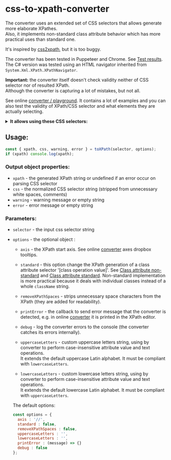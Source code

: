 # css-to-xpath-converter

The converter uses an extended set of CSS selectors that allows generate more elaborate XPathes.  
Also, it implements non-standard class attribute behavior which has more practical uses than standard one.

It's inspired by [css2xpath](https://github.com/css2xpath/css2xpath), but it is too buggy.

The converter has been tested in Puppeteer and Chrome. See [Test results](https://angezid.github.io/css-to-xpath-converter/css2xpath-tests.html).  
The C# version was tested using an HTML navigator inherited from `System.Xml.XPath.XPathNavigator`.

**Important:** the converter itself doesn't check validity neither of CSS selector nor of resulted XPath.  
Although the converter is capturing a lot of mistakes, but not all.

See online [converter / playground](https://angezid.github.io/css-to-xpath-converter). It contains a lot of examples and you can also test the validity of XPath/CSS selector and what elements they are actually selecting.

<details>
<summary><b>It allows using these CSS selectors:</b></summary>
<h3>Combinators</h3>


|   Selectors  |   Description                 |   Remark  |
|--------------|-------------------------------|-----------|
|   "+"        |   adjacent following sibling  |           |
|   ">"        |   child                       |           |
|   "~"        |   following siblings          |           |
|   "^"        |   first child                 |           |
|   "!"        |   ancestors or self           |           |
|   "!^"       |   last child                  |           |
|   "!+"       |   adjacent preceding sibling  |           |
|   "!>"       |   parent                      |           |
|   "!~"       |   preceding siblings          |           |

<h3>Attribute selectors</h3>

|   Selectors                |   Description                                   |   Remark     |
|----------------------------|-------------------------------------------------|--------------|
|   "="                      |   equals                                        |              |
|   "!="                     |   not equals                                    |              |
|   "^="                     |   starts with                                   |              |
|   "$="                     |   ends with                                     |              |
|   "*="                     |   contains within                               |              |
|   "~="                     |   contains exactly                              |              |
|   "\|="                    |   exactly or followed by a hyphen               |              |
|   [attr operator value i]  |   to perform case-insensitive value comparison  |   i or I     |

<h3>Pseudo-classes</h3>

|   Selectors              |   Description                                            |   Remark               |
|--------------------------|----------------------------------------------------------|------------------------|
|   ":any-link"            |  select `a` or `area` elements with attribute 'href'     |                        |
|   ":after(s)"            |  select elements that appear after specified element     |                        |
|   ":after-sibling(s)"    |  select siblings that appear after specified element     |                        |
|   ":before(s)"           |  select elements that appear before specified element    |                        |
|   ":before-sibling(s)"   |  select siblings that appear before specified element    |                        |
|   ":contains(t)"         |   select elements that have text contains string         |                        |
|   ":icontains(t)"        |   the same as `:contains()` but case-insensitive         |                        |
|   ":dir()"               |                                                          | not handle `auto` value |
|   ":disabled"            |                                                          |                        |
|   ":empty"               |   select empty elements                                  |                        |
|   ":enabled"             |                                                          |                        |
|   ":ends-with(t)"        |   select elements that have text ends with string        |                        |
|   ":iends-with(t)"       |   the same as `:ends-with()` but case-insensitive        |                        |
|   ":first"               |   select the first element                               |                        |
|   ":first(n)"            |    select the first `n` element                          |                        |
|   ":first-child"         |                                                          |                        |
|   ":first-of-type"       |                                                          |                        |
|   ":eq(n)"               |   select element equal to `n`                            | same as ":nth()"       |
|   ":nth(n)"              |   select element equal to `n`                            | same as ":eq()"        |
|   ":gt(n)"               |   select elements greater than `n`                       |                        |
|   ":lt(n)"               |   select elements lesser than `n`                        |                        |
|   ":has(s)"              |                                                          |                        |
|   ":has-ancestor(s)"     |                                                          |                        |
|   ":has-parent(s)"       |                                                          |                        |
|   ":has-sibling(s)"      |                                                          |                        |
|   ":is(s)"               |                                                          |                        |
|   ":matches(s)"          |                                                          |                        |
|   ":lang()"              |                                                          |                        |
|   ":last"                |   select the last element                                |                        |
|   ":last(n)"             |   select the last `n` element                            |                        |
|   ":last-child"          |                                                          |                        |
|   ":last-of-type"        |                                                          |                        |
|   ":limit(n)"            |   select specified number of elements                    |                        |
|   ":not(s)"              |                                                          |                        |
|   ":nth-child()"         |                                                          | supports `of` selector |
|   ":nth-last-child()"    |                                                          | supports `of` selector |
|   ":nth-of-type()"       |                                                          |                        |
|   ":nth-last-of-type()"  |                                                          |                        |
|   ":only-child"          |                                                          |                        |
|   ":only-of-type"        |                                                          |                        |
|   ":range(n, m)"         |   select elements from `n` to `m`                        |                        |
|   ":skip(n)"             |   skip elements lesser than `n`                          |                        |
|   ":skip-first"          |   skip the first element                                 |                        |
|   ":skip-first(n)"       |   skip the first `n` elements                            |                        |
|   ":skip-last"           |   skip the last element                                  |                        |
|   ":skip-last(n)"        |   skip the last `n` elements                             |                        |
|   ":starts-with(t)"      |   select elements that have text starts with string      |                        |
|   ":istarts-with(t)"     |   the same as `:starts-with()` but case-insensitive      |                        |
|   ":root"                |   `html` element                                         |                        |
|   ":external"            |                                                          |                        |
|   ":checked"             |                                                          |                        |
|   ":target"              |   select elements with attribute 'href' starts with '#'  |                        |
|   ":selected"            |   select `option` elements with attribute 'selected'     |                        |
|   ":text"                |                                                          |                        |

* `s` - selectors
* `n, m` - numbers 
* `t` - text

</details>

## Usage:
``` js
const { xpath, css, warning, error } = toXPath(selector, options);
if (xpath) console.log(xpath);
```

### Output object properties:
* `xpath` - the generated XPath string or undefined if an error occur on parsing CSS selector
* `css` - the normalized CSS selector string (stripped from unnecessary white spaces, comments)
* `warning` - warning message or empty string
* `error` - error message or empty string

### Parameters:
* `selector` - the input css selector string
* `options` - the optional object :
  * `axis` - the XPath start axis. See online [converter][converter] axes dropbox tooltips.
  * `standard` - this option change the XPath generation of a class attribute selector '[class operation value]'. See [Class attribute non-standard](https://angezid.github.io/css-to-xpath-converter/index.html#class_attribute_non_standard) and [Class attribute standard](https://angezid.github.io/css-to-xpath-converter/index.html#class_attribute_standard). Non-standard implementation is more practical because it deals with individual classes instead of a whole `className` string.
  * `removeXPathSpaces` - strips unnecessary space characters from the XPath (they are added for readability).
  * `printError` - the callback to send error message that the converter is detected, e.g. in online [converter][converter] it is printed in the XPath editor.
  * `debug` - log the converter errors to the console (the converter catches its errors internally).
  
  * `uppercaseLetters` - custom uppercase letters string, using by converter to perform case-insensitive attribute value and text operations.  
  It extends the default uppercase Latin alphabet. It must be compliant with `lowercaseLetters`.
  
  * `lowercaseLetters` - custom lowercase letters string, using by converter to perform case-insensitive attribute value and text operations.  
  It extends the default lowercase Latin alphabet. It must be compliant with `uppercaseLetters`.
  
  The default options:
  ``` js
  const options = {
    axis : '//',
    standard : false,
    removeXPathSpaces : false,
    uppercaseLetters : '',
    lowercaseLetters : '',
    printError : (message) => {}
    debug : false
  };
  ```

[converter]: https://angezid.github.io/css-to-xpath-converter
